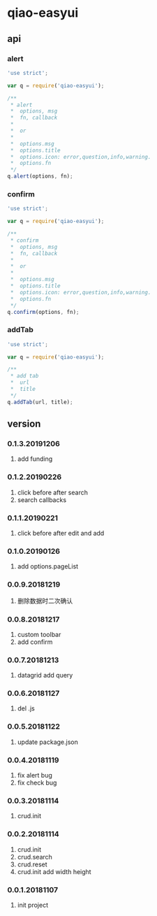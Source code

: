 # qiao-easyui

## api
### alert
```javascript
'use strict';

var q = require('qiao-easyui');

/**
 * alert
 * 	options, msg
 * 	fn, callback
 * 
 * 	or
 * 
 * 	options.msg
 * 	options.title
 * 	options.icon: error,question,info,warning.
 * 	options.fn
 */
q.alert(options, fn);
```

### confirm
```javascript
'use strict';

var q = require('qiao-easyui');

/**
 * confirm
 * 	options, msg
 * 	fn, callback
 * 
 * 	or
 * 
 * 	options.msg
 * 	options.title
 * 	options.icon: error,question,info,warning.
 * 	options.fn
 */
q.confirm(options, fn);
```

### addTab
```javascript
'use strict';

var q = require('qiao-easyui');

/**
 * add tab
 * 	url
 * 	title
 */
q.addTab(url, title);
```

## version
### 0.1.3.20191206
1. add funding

### 0.1.2.20190226
1. click before after search
2. search callbacks

### 0.1.1.20190221
1. click before after edit and add

### 0.1.0.20190126
1. add options.pageList

### 0.0.9.20181219
1. 删除数据时二次确认

### 0.0.8.20181217
1. custom toolbar
2. add confirm

### 0.0.7.20181213
1. datagrid add query

### 0.0.6.20181127
1. del .js

### 0.0.5.20181122
1. update package.json

### 0.0.4.20181119
1. fix alert bug
2. fix check bug

### 0.0.3.20181114
1. crud.init

### 0.0.2.20181114
1. crud.init
2. crud.search
3. crud.reset
4. crud.init add width height 

### 0.0.1.20181107
1. init project

